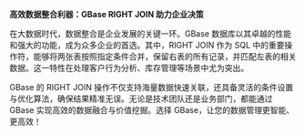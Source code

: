 **高效数据整合利器：GBase RIGHT JOIN 助力企业决策**

在大数据时代，数据整合是企业发展的关键一环。GBase 数据库以其卓越的性能和强大的功能，成为众多企业的首选。其中，RIGHT JOIN 作为 SQL 中的重要操作符，能够将两张表按照指定条件合并，保留右表的所有记录，并匹配左表的相关数据。这一特性在处理客户行为分析、库存管理等场景中尤为突出。

GBase 的 RIGHT JOIN 操作不仅支持海量数据快速关联，还具备灵活的条件设置与优化算法，确保结果精准无误。无论是技术团队还是业务部门，都能通过 GBase 实现高效的数据融合与价值挖掘。选择 GBase，让您的数据管理更智能、更高效！